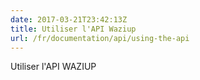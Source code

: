 ```yaml
---
date: 2017-03-21T23:42:13Z
title: Utiliser l'API Waziup
url: /fr/documentation/api/using-the-api
---
```


Utiliser l'API WAZIUP
